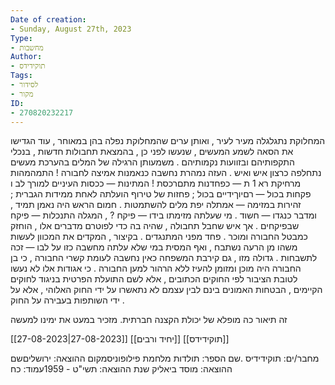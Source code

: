 ```yaml
---
Date of creation:
- Sunday, August 27th, 2023
Type:
- מחשבות
Author:
- תוקידידס
Tags:
- לסידור
- מקור
ID:
- 270820232217
---
```


המחלוקת נתגלגלה מעיר לעיר , ואותן ערים שהמחלוקת נפלה בהן במאוחר , עוד הגדישו את הסאה לשמע המעשים , שנעשו לפני כן , בהמצאת תחבולות חדשות , בנכלי התקפותיהם ובזוועות נקמותיהם . משמעותן הרגילה של המלים בהערכת מעשים נתחלפה כרצון איש ואיש . העזה נמהרת נחשבה כנאמנות אמיצה לחבורה ! התמהמהות מרחיקת רא 1 ת — כפחדנות מתםרכסת ! המתינות — ככסות העיניים למורך לב ו פקחות בכול — רםיוךידיים בכול ; פחזות של טירוף הועלתה לאחת ממידות הגברית ; זהירות במזימה — אמתלה יפת מלים להשתמטות . חמום הראש היה נאמן תמיד , ומדבר כנגדו — חשוד . מי שעלתה מזימתו בידו — פיקח ? , המגלה התנכלות — פיקח שבפיקחים . אך איש שחבל תחבולה , שהיה בה כדי לפוטרם מדברים אלו , הוחזק כמבטל החבורה ומוכר . פחד מפני המתנגדים . בקיצור , המקדים את המכוון לעשות משהו מן הרעה נשתבח , ואף המסית במי שלא עלתה מחשבה כזו על לבו — זכה לתשבחות . גדולה מזו , גם קירבת המשפחה כאין נחשבה לעומת קשרי החבורה , כי בן החבורה היה מוכן ומזומן להעיז ללא הרהור למען החבורה . כי אגודות אלו לא נעשו לטובת הציבור לפי החוקים הכתובים , אלא לשם התועלת הפרטית בניגוד לחוקים הקיימים , הבטחות האמונים בינם לבין עצמם לא נתאשרו על ידי החוק האלוהי , אלא על ידי השותפות בעבירה על החוק .  

זה תיאור כה מופלא של יכולת הקצנה חברתית. מזכיר במעט את ימינו למעשה

[[27-08-2023|27-08-2023]]
[[יחיד ורבים]]
[[תוקידידס]]

מחבר/ים: תוקידידיס .שם הספר: תולדות מלחמת פילופוניסמקום ההוצאה: ירושליםשם ההוצאה: מוסד ביאליק שנת ההוצאה: תשי"ט - 1959עמוד: כח